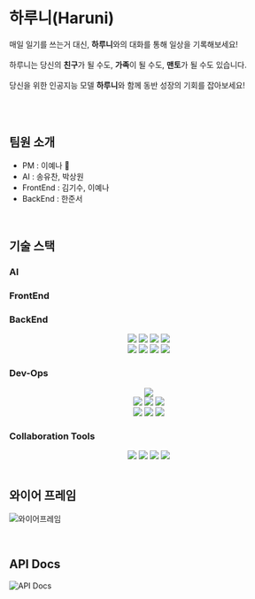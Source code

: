 # 하루니(Haruni)
매일 일기를 쓰는거 대신, **하루니**와의 대화를 통해 일상을 기록해보세요! <br><br>
하루니는 당신의 **친구**가 될 수도, **가족**이 될 수도, **맨토**가 될 수도 있습니다.<br><br>
당신을 위한 인공지능 모델 **하루니**와 함께 동반 성장의 기회를 잡아보세요!<br><br>

<br>

## 팀원 소개
- PM : 이예나 👑
- AI : 송유찬, 박상원  
- FrontEnd : 김기수, 이예나
- BackEnd : 한준서

<br>

## 기술 스택

### AI
<div align="center">
</div>

### FrontEnd
<div align="center">
</div>

### BackEnd
<div align="center">
 <img src="https://img.shields.io/badge/spring-6DB33F?style=for-the-badge&logo=spring&logoColor=white">
 <img src="https://img.shields.io/badge/springboot-6DB33F?style=for-the-badge&logo=springboot&logoColor=white">
 <img src="https://img.shields.io/badge/java-007396?style=for-the-badge&logo=java&logoColor=white">
 <img src="https://img.shields.io/badge/gradle-02303A?style=for-the-badge&logo=gradle&logoColor=white">
 <br>
 <img src="https://img.shields.io/badge/AWS RDS-527FFF?style=for-the-badge&logo=Amazon RDS&logoColor=white">
 <img src="https://img.shields.io/badge/mysql-4479A1?style=for-the-badge&logo=mysql&logoColor=white">
 <img src="https://img.shields.io/badge/redis-ff4438?style=for-the-badge&logo=redis&logoColor=white">
 <img src="https://img.shields.io/badge/firebase-FFCA28?style=for-the-badge&logo=firebase&logoColor=white">
</div>

### Dev-Ops
<div align="center">
 <img src="https://img.shields.io/badge/Docker-2496ED?style=for-the-badge&logo=Docker&logoColor=white">
 <br>
 <img src="https://img.shields.io/badge/Amazon Web Services-232F3E?style=for-the-badge&logo=Amazon Web Services&logoColor=white">
 <img src="https://img.shields.io/badge/AWS Route 53-8C4FFF?style=for-the-badge&logo=Amazon Route 53&logoColor=white">
 <img src="https://img.shields.io/badge/AWS EC2-FF9900?style=for-the-badge&logo=Amazon EC2&logoColor=black">
 <br>
 <img src="https://img.shields.io/badge/Git-F05032?style=for-the-badge&logo=Git&logoColor=white">
 <img src="https://img.shields.io/badge/GitHub-181717?style=for-the-badge&logo=GitHub&logoColor=white">
 <img src="https://img.shields.io/badge/GitHub Actions-2088FF?style=for-the-badge&logo=GitHub Actions&logoColor=white">
</div>

### Collaboration Tools
<div align="center">
 <img src="https://img.shields.io/badge/Notion-000000?style=for-the-badge&logo=Notion&logoColor=white">
 <img src="https://img.shields.io/badge/Discord-5865f2?style=for-the-badge&logo=Discord&logoColor=white">
 <img src="https://img.shields.io/badge/Figma-f24e1e?style=for-the-badge&logo=Figma&logoColor=white">
 <img src="https://img.shields.io/badge/swagger-85ea2d?style=for-the-badge&logo=swagger&logoColor=white">
</div>

<br>

## 와이어 프레임
![와이어프레임](https://github.com/user-attachments/assets/c4107581-a14f-4667-ba02-236137bb59a9)

<br>

## API Docs
![API Docs](https://github.com/user-attachments/assets/d9414295-7abe-4a2e-a0ec-e5dda65ff809)


